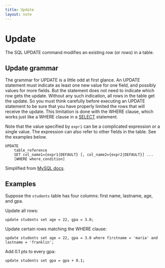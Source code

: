 ```yaml
---
title: Update
layout: note
---
```


# Update

The SQL UPDATE command modifies an existing row (or rows) in a table.

## Update grammar

The grammar for UPDATE is a little odd at first glance. An UPDATE statement must indicate as least one new value for one field, and possibly values for more fields. But the statement does not need to indicate which row gets the update. Without any such indication, all rows in the table get the update. So you must think carefully before executing an UPDATE statement to be sure that you have properly limited the rows that will receive the update. This limitation is done with the WHERE clause, which works just like a WHERE clause in a [SELECT](/notes/select.html) statement.

Note that the value specified by `expr1` can be a complicated expression or a single value. The expression can also refer to other fields in the table. See the examples below.

~~~
UPDATE
    table_reference
    SET col_name1={expr1|DEFAULT} [, col_name2={expr2|DEFAULT}] ...
    [WHERE where_condition]
~~~

Simplified from [MySQL docs](http://dev.mysql.com/doc/refman/5.7/en/update.html).

## Examples

Suppose the `students` table has four columns: first name, lastname, age, and gpa.

Update all rows:

~~~
update students set age = 22, gpa = 3.0;
~~~

Update certain rows matching the WHERE clause:

~~~
update students set age = 22, gpa = 3.0 where firstname = 'maria' and lastname = 'franklin';
~~~

Add 0.1 pts to every gpa:

~~~
update students set gpa = gpa + 0.1;
~~~


